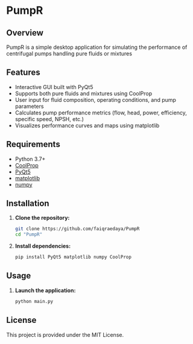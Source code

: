 # PumpR

## Overview
PumpR is a simple desktop application for simulating the performance of centrifugal pumps handling pure fluids or mixtures

## Features
- Interactive GUI built with PyQt5
- Supports both pure fluids and mixtures using CoolProp
- User input for fluid composition, operating conditions, and pump parameters
- Calculates pump performance metrics (flow, head, power, efficiency, specific speed, NPSH, etc.)
- Visualizes performance curves and maps using matplotlib

## Requirements 
- Python 3.7+
- [CoolProp](http://www.coolprop.org/)
- [PyQt5](https://pypi.org/project/PyQt5/)
- [matplotlib](https://matplotlib.org/)
- [numpy](https://numpy.org/)

## Installation
1. **Clone the repository:**
   ```bash
   git clone https://github.com/faiqraedaya/PumpR
   cd "PumpR"
   ```
2. **Install dependencies:**
   ```bash
   pip install PyQt5 matplotlib numpy CoolProp
   ```

## Usage
1. **Launch the application:**
   ```bash
   python main.py
   ```

## License
This project is provided under the MIT License.
